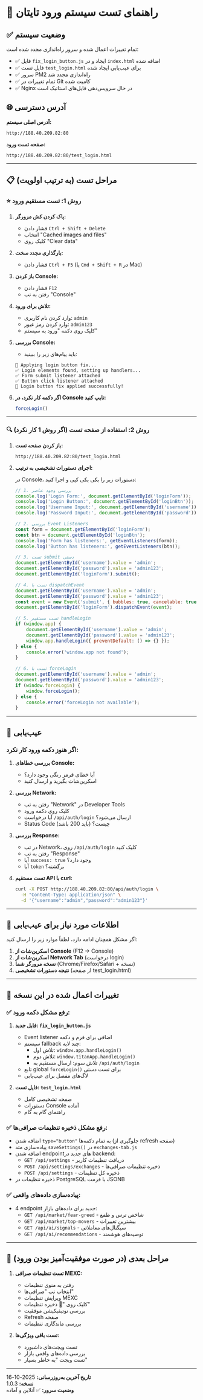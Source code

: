 # 🔧 راهنمای تست سیستم ورود تایتان

## ✅ وضعیت سیستم

تمام تغییرات اعمال شده و سرور راه‌اندازی مجدد شده است:

- ✅ فایل `fix_login_button.js` ایجاد و در `index.html` اضافه شده
- ✅ فایل تست `test_login.html` برای عیب‌یابی ایجاد شده
- ✅ سرور PM2 راه‌اندازی مجدد شد
- ✅ تمام تغییرات در Git کامیت شده
- ✅ Nginx در حال سرویس‌دهی فایل‌های استاتیک است

## 🌐 آدرس دسترسی

**آدرس اصلی سیستم:**
```
http://188.40.209.82:80
```

**صفحه تست ورود:**
```
http://188.40.209.82:80/test_login.html
```

---

## 📋 مراحل تست (به ترتیب اولویت)

### ⭐ روش 1: تست مستقیم ورود

1. **پاک کردن کش مرورگر:**
   - فشار دادن `Ctrl + Shift + Delete`
   - انتخاب "Cached images and files"
   - کلیک روی "Clear data"

2. **بارگذاری مجدد سخت:**
   - فشار دادن `Ctrl + F5` (یا `Cmd + Shift + R` در Mac)

3. **باز کردن Console:**
   - فشار دادن `F12`
   - رفتن به تب "Console"

4. **تلاش برای ورود:**
   - وارد کردن نام کاربری: `admin`
   - وارد کردن رمز عبور: `admin123`
   - کلیک روی دکمه "ورود به سیستم"

5. **بررسی Console:**
   - باید پیام‌های زیر را ببینید:
   ```
   🔧 Applying login button fix...
   ✅ Login elements found, setting up handlers...
   ✅ Form submit listener attached
   ✅ Button click listener attached
   🎉 Login button fix applied successfully!
   ```

6. **اگر دکمه کار نکرد، در Console تایپ کنید:**
   ```javascript
   forceLogin()
   ```

---

### 🔍 روش 2: استفاده از صفحه تست (اگر روش 1 کار نکرد)

1. **باز کردن صفحه تست:**
   ```
   http://188.40.209.82:80/test_login.html
   ```

2. **اجرای دستورات تشخیصی به ترتیب:**
   
   در Console، دستورات زیر را یکی یکی کپی و اجرا کنید:

   ```javascript
   // 1. بررسی وجود عناصر
   console.log('Login Form:', document.getElementById('loginForm'));
   console.log('Login Button:', document.getElementById('loginBtn'));
   console.log('Username Input:', document.getElementById('username'));
   console.log('Password Input:', document.getElementById('password'));
   ```

   ```javascript
   // 2. بررسی Event Listeners
   const form = document.getElementById('loginForm');
   const btn = document.getElementById('loginBtn');
   console.log('Form has listeners:', getEventListeners(form));
   console.log('Button has listeners:', getEventListeners(btn));
   ```

   ```javascript
   // 3. تست submit دستی
   document.getElementById('username').value = 'admin';
   document.getElementById('password').value = 'admin123';
   document.getElementById('loginForm').submit();
   ```

   ```javascript
   // 4. تست با dispatchEvent
   document.getElementById('username').value = 'admin';
   document.getElementById('password').value = 'admin123';
   const event = new Event('submit', { bubbles: true, cancelable: true });
   document.getElementById('loginForm').dispatchEvent(event);
   ```

   ```javascript
   // 5. تست مستقیم handleLogin
   if (window.app) {
       document.getElementById('username').value = 'admin';
       document.getElementById('password').value = 'admin123';
       window.app.handleLogin({ preventDefault: () => {} });
   } else {
       console.error('window.app not found');
   }
   ```

   ```javascript
   // 6. تست با forceLogin
   document.getElementById('username').value = 'admin';
   document.getElementById('password').value = 'admin123';
   if (window.forceLogin) {
       window.forceLogin();
   } else {
       console.error('forceLogin not available');
   }
   ```

---

## 🐛 عیب‌یابی

### اگر هنوز دکمه ورود کار نکرد:

1. **بررسی خطاهای Console:**
   - آیا خطای قرمز رنگی وجود دارد؟
   - اسکرین‌شات بگیرید و ارسال کنید

2. **بررسی Network:**
   - رفتن به تب "Network" در Developer Tools
   - کلیک روی دکمه ورود
   - آیا درخواست `/api/auth/login` ارسال می‌شود؟
   - Status Code چیست؟ (باید 200 باشد)

3. **بررسی Response:**
   - در تب Network، روی `/api/auth/login` کلیک کنید
   - رفتن به تب "Response"
   - آیا `success: true` وجود دارد؟
   - آیا `token` برگشته؟

4. **تست مستقیم API با curl:**
   ```bash
   curl -X POST http://188.40.209.82:80/api/auth/login \
     -H "Content-Type: application/json" \
     -d '{"username":"admin","password":"admin123"}'
   ```

---

## 📸 اطلاعات مورد نیاز برای عیب‌یابی

اگر مشکل همچنان ادامه دارد، لطفاً موارد زیر را ارسال کنید:

1. **اسکرین‌شات از Console** (F12 → Console)
2. **اسکرین‌شات از Network Tab** (درخواست login)
3. **نسخه مرورگر شما** (Chrome/Firefox/Safari + نسخه)
4. **نتیجه دستورات تشخیصی** (از صفحه test_login.html)

---

## 📝 تغییرات اعمال شده در این نسخه

### ✅ رفع مشکل دکمه ورود:

1. **فایل جدید: `fix_login_button.js`**
   - Event listener اضافی برای فرم و دکمه
   - سیستم fallback چند لایه:
     - تلاش اول: `window.app.handleLogin()`
     - تلاش دوم: `window.titanApp.handleLogin()`
     - تلاش سوم: ارسال مستقیم به `/api/auth/login`
   - تابع global `forceLogin()` برای تست دستی
   - لاگ‌های مفصل برای عیب‌یابی

2. **فایل تست: `test_login.html`**
   - صفحه تشخیصی کامل
   - دستورات Console آماده
   - راهنمای گام به گام

### ✅ رفع مشکل ذخیره تنظیمات صرافی‌ها:

- اضافه شدن `type="button"` به تمام دکمه‌ها (جلوگیری از refresh صفحه)
- پیاده‌سازی متد `saveSettings()` در `exchanges-tab.js`
- اضافه شدن endpoint‌های جدید در backend:
  - `GET /api/settings` - دریافت تنظیمات کاربر
  - `POST /api/settings/exchanges` - ذخیره تنظیمات صرافی‌ها
  - `POST /api/settings` - ذخیره کل تنظیمات
- ذخیره تنظیمات در PostgreSQL با فرمت JSONB

### ✅ پیاده‌سازی داده‌های واقعی:

- 4 endpoint جدید برای داده‌های بازار:
  - `GET /api/market/fear-greed` - شاخص ترس و طمع
  - `GET /api/market/top-movers` - بیشترین تغییرات
  - `GET /api/ai/signals` - سیگنال‌های معاملاتی
  - `GET /api/ai/recommendations` - توصیه‌های هوشمند

---

## 🎯 مراحل بعدی (در صورت موفقیت‌آمیز بودن ورود)

1. **تست تنظیمات صرافی MEXC:**
   - رفتن به منوی تنظیمات
   - انتخاب تب "صرافی‌ها"
   - ویرایش تنظیمات MEXC
   - کلیک روی "💾 ذخیره تنظیمات"
   - بررسی نوتیفیکیشن موفقیت
   - Refresh صفحه
   - بررسی ماندگاری تنظیمات

2. **تست باقی ویژگی‌ها:**
   - تست ویجت‌های داشبورد
   - بررسی داده‌های واقعی بازار
   - تست ویجت "به خاطر بسپار"

---

**تاریخ آخرین به‌روزرسانی:** 2025-10-16  
**نسخه:** 1.0.3  
**وضعیت سرور:** ✅ آنلاین و آماده

